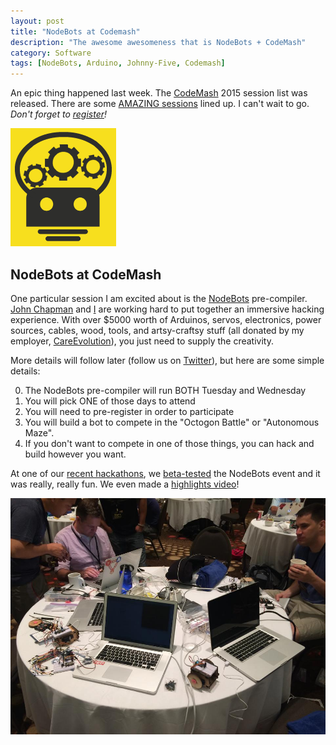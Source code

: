 ```yaml
---
layout: post
title: "NodeBots at Codemash"
description: "The awesome awesomeness that is NodeBots + CodeMash"
category: Software
tags: [NodeBots, Arduino, Johnny-Five, Codemash]
---
```


An epic thing happened last week.  The [CodeMash](http://codemash.org) 2015 session list was released.  There are some [AMAZING sessions](http://www.codemash.org/accepted-session-list/) lined up.  I can't wait to go. *Don't forget to [register](http://www.codemash.org/registration/)!*

[![NodeBots at CodeMash](/images/nodebots.codemash.png)](http://twitter.com/nodebots_cm)

## NodeBots at CodeMash
One particular session I am excited about is the [NodeBots](http://nodebots.io) pre-compiler.  [John Chapman](https://twitter.com/johnchapman) and [I](https://twitter.com/briangenisio) are working hard to put together an immersive hacking experience.  With over $5000 worth of Arduinos, servos, electronics, power sources, cables, wood, tools, and artsy-craftsy stuff (all donated by my employer, [CareEvolution](http://letsfixhealthcare.com)), you just need to supply the creativity.

More details will follow later (follow us on [Twitter](http://twitter.com/nodebots_cm)), but here are some simple details:

0. The NodeBots pre-compiler will run BOTH Tuesday and Wednesday
0. You will pick ONE of those days to attend
0. You will need to pre-register in order to participate
0. You will build a bot to compete in the "Octogon Battle" or "Autonomous Maze".
0. If you don't want to compete in one of those things, you can hack and build however you want.

At one of our [recent hackathons](/software/2014/09/13/nodebots-hackathon-summary.html), we [beta-tested](/software/2014/08/23/rise-of-the-nodebots.html) the NodeBots event and it was really, really fun.  We even made a [highlights video](https://www.youtube.com/watch?v=pmp_hCg6jGQ)!

![Hacking Nodebots](/images/nodebots-hacking.jpg)
